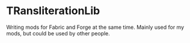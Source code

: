 # TRansliterationLib

Writing mods for Fabric and Forge at the same time. Mainly used for my mods, but could be used by other people.